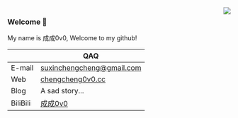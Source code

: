 <img align='right' src="https://github-readme-stats.vercel.app/api?username=ChengCheng0v0&show_icons=true&include_all_commits=true">

### Welcome 👋
My name is 成成0v0, Welcome to my github!

|  | QAQ |
| ---- | ---- |
| E-mail | suxinchengcheng@gmail.com |
| Web | [chengcheng0v0.cc](http://chengcheng0v0.cc) |
| Blog | A sad story... |
| BiliBili | [成成0v0](https://space.bilibili.com/675279872) |
